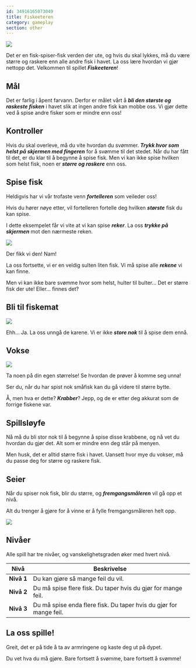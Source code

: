 ```yaml
---
id: 34916165073049
title: Fiskeeteren
category: gameplay
section: other
---
```

![](https://help.studycat.com/hc/article_attachments/34916165069849)

Det er en fisk-spiser-fisk verden der ute, og hvis du skal lykkes, må du være større og raskere enn alle andre fisk i havet. La oss lære hvordan vi gjør nettopp det. Velkommen til spillet ***Fiskeeteren***!

## Mål

Det er farlig i åpent farvann. Derfor er målet vårt å ***bli den største og raskeste fisken*** i havet slik at ingen andre fisk kan mobbe oss. Vi gjør dette ved å spise andre fisker som er mindre enn oss!

## Kontroller

Hvis du skal overleve, må du vite hvordan du svømmer. ***Trykk hvor som helst på skjermen med fingeren*** for å svømme til det stedet. Når du har fått til det, er du klar til å begynne å spise fisk. Men vi kan ikke spise hvilken som helst fisk, noen er ***større og raskere*** enn oss.

## Spise fisk

Heldigvis har vi vår trofaste venn ***fortelleren*** som veileder oss!

Hvis du hører nøye etter, vil fortelleren fortelle deg hvilken ***største*** fisk du kan spise.

I dette eksempelet får vi vite at vi kan spise ***reker***. La oss ***trykke på skjermen*** mot den nærmeste reken.

![](https://help.studycat.com/hc/article_attachments/34916149686297)

Der fikk vi den! Nam!

La oss fortsette, vi er en veldig sulten liten fisk. Vi må spise alle ***rekene*** vi kan finne.

Men vi kan ikke bare svømme hvor som helst, hulter til bulter... Det er større fisk der ute! Eller... finnes det?

## Bli til fiskemat

**![](https://help.studycat.com/hc/article_attachments/34918253174937)**

Ehh... Ja. La oss unngå de karene. Vi er ikke ***store nok*** til å spise dem ennå.

## Vokse

![](https://help.studycat.com/hc/article_attachments/34918253176345)

Ta noen på din egen størrelse! Se hvordan de prøver å komme seg unna!

Ser du, når du har spist nok småfisk kan du gå videre til større bytte.

Å, men hva er dette? ***Krabber***? Jepp, og de er etter deg akkurat som de forrige fiskene var.

## Spillsløyfe

Nå må du bli stor nok til å begynne å spise disse krabbene, og nå vet du hvordan du gjør det. Alt som er mindre enn deg står på menyen.

Men husk, det er alltid større fisk i havet. Uansett hvor mye du vokser, må du passe deg for større og raskere fisk.

## Seier

Når du spiser nok fisk, blir du større, og ***fremgangsmåleren*** vil gå opp et nivå.

Alt du trenger å gjøre for å vinne er å fylle fremgangsmåleren helt opp.

![](https://help.studycat.com/hc/article_attachments/34918234335641)

## Nivåer

Alle spill har tre nivåer, og vanskelighetsgraden øker med hvert nivå.

| Nivå | Beskrivelse |
| --- | --- |
| **Nivå&nbsp;1** | Du kan gjøre så mange feil du vil. |
| **Nivå&nbsp;2** | Du må spise flere fisk. Du taper hvis du gjør for mange feil. |
| **Nivå&nbsp;3** | Du må spise enda flere fisk. Du taper hvis du gjør for mange feil. |

## La oss spille!

Greit, det er på tide å ta av armringene og kaste deg ut på dypet.

Du vet hva du må gjøre. Bare fortsett å svømme, bare fortsett å svømme!

